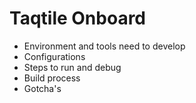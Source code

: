 # Taqtile Onboard

  - Environment and tools need to develop
  - Configurations
  - Steps to run and debug
  - Build process
  - Gotcha's
